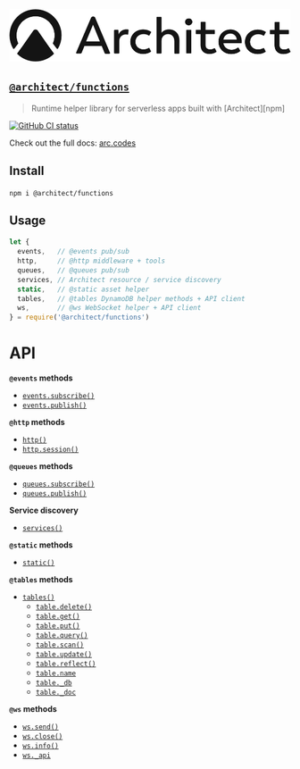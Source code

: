 <picture>
  <source media="(prefers-color-scheme: dark)" srcset="https://github.com/architect/assets.arc.codes/raw/main/public/architect-logo-light-500b%402x.png">
  <img alt="Architect Logo" src="https://github.com/architect/assets.arc.codes/raw/main/public/architect-logo-500b%402x.png">
</picture>

## [`@architect/functions`](https://www.npmjs.com/package/@architect/functions)

> Runtime helper library for serverless apps built with [Architect][npm]

[![GitHub CI status](https://github.com/architect/functions/workflows/Node%20CI/badge.svg)](https://github.com/architect/functions/actions?query=workflow%3A%22Node+CI%22)

Check out the full docs: [arc.codes](https://arc.codes)


## Install

`npm i @architect/functions`


## Usage

```js
let {
  events,   // @events pub/sub
  http,     // @http middleware + tools
  queues,   // @queues pub/sub
  services, // Architect resource / service discovery
  static,   // @static asset helper
  tables,   // @tables DynamoDB helper methods + API client
  ws,       // @ws WebSocket helper + API client
} = require('@architect/functions')
```


# API

**`@events` methods**
- [`events.subscribe()`](https://arc.codes/docs/en/reference/runtime-helpers/node.js#arc.events.subscribe)
- [`events.publish()`](https://arc.codes/docs/en/reference/runtime-helpers/node.js#arc.events.publish)

**`@http` methods**
- [`http()`](https://arc.codes/docs/en/reference/runtime-helpers/node.js#arc.http)
- [`http.session()`](https://arc.codes/docs/en/reference/runtime-helpers/node.js#arc.http.session)

**`@queues` methods**
- [`queues.subscribe()`](https://arc.codes/docs/en/reference/runtime-helpers/node.js#arc.queues.subscribe)
- [`queues.publish()`](https://arc.codes/docs/en/reference/runtime-helpers/node.js#arc.queues.publish)

**Service discovery**
- [`services()`](https://arc.codes/docs/en/reference/runtime-helpers/node.js#arc.services)

**`@static` methods**
- [`static()`]([#static](https://arc.codes/docs/en/reference/runtime-helpers/node.js#arc.static))

**`@tables` methods**
- [`tables()`](https://arc.codes/docs/en/reference/runtime-helpers/node.js#arc.tables)
  - [`table.delete()`](https://arc.codes/docs/en/reference/runtime-helpers/node.js#arc.tables)
  - [`table.get()`](https://arc.codes/docs/en/reference/runtime-helpers/node.js#arc.tables)
  - [`table.put()`](https://arc.codes/docs/en/reference/runtime-helpers/node.js#arc.tables)
  - [`table.query()`](https://arc.codes/docs/en/reference/runtime-helpers/node.js#arc.tables)
  - [`table.scan()`](https://arc.codes/docs/en/reference/runtime-helpers/node.js#arc.tables)
  - [`table.update()`](https://arc.codes/docs/en/reference/runtime-helpers/node.js#arc.tables)
  - [`table.reflect()`](https://arc.codes/docs/en/reference/runtime-helpers/node.js#arc.tables)
  - [`table.name`](https://arc.codes/docs/en/reference/runtime-helpers/node.js#arc.tables)
  - [`table._db`](https://arc.codes/docs/en/reference/runtime-helpers/node.js#arc.tables)
  - [`table._doc`](https://arc.codes/docs/en/reference/runtime-helpers/node.js#arc.tables)

**`@ws` methods**
- [`ws.send()`](#https://arc.codes/docs/en/reference/runtime-helpers/node.js#arc.ws.send)
- [`ws.close()`](#https://arc.codes/docs/en/reference/runtime-helpers/node.js#arc.ws.close)
- [`ws.info()`](#https://arc.codes/docs/en/reference/runtime-helpers/node.js#arc.ws.info)
- [`ws._api`](#https://arc.codes/docs/en/reference/runtime-helpers/node.js#arc.ws.api)
